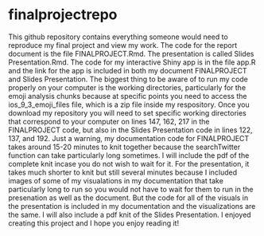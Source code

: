 # finalprojectrepo

This github repository contains everything someone would need to reproduce my final project and view my work. The code for the report document is the file FINALPROJECT.Rmd. The presentation is called Slides Presentation.Rmd. The code for my interactive Shiny app is in the file app.R and the link for the app is included in both my document FINALPROJECT and Slides Presentation. The biggest thing to be aware of to run my code properly on your computer is the working directories, particularly for the emoji analysis chunks because at specific points you need to access the ios_9_3_emoji_files file, which is a zip file inside my respository. Once you download my repository you will need to set specific working directories that correspond to your computer on lines 147, 162, 217 in the FINALPROJECT code, but also in the Slides Presentation code in lines 122, 137, and 192. 
Just a warning, my documentation code for FINALPROJECT takes around 15-20 minutes to knit together because the searchTwitter function can take particularly long sometimes. I will include the pdf of the complete knit incase you do not wish to wait for it. For the presentation, it takes much shorter to knit but still several minutes because I included images of some of my visualations in my documentation that take particularly long to run so you would not have to wait for them to run in the presenation as well as the document. But the code for all of the visuals in the presentation is included in my documentation and the visualizations are the same. I will also include a pdf knit of the Slides Presentation. 
I enjoyed creating this project and I hope you enjoy reading it!
